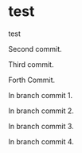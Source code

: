 # test
test

Second commit.

Third commit.

Forth Commit.

In branch commit 1.

In branch commit 2.

In branch commit 3.

In branch commit 4.